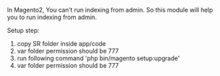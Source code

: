 In Magento2, You can't run indexing from admin. So this module will help you to run indexing from admin.

Setup step:

1. copy SR folder inside app/code
2. var folder permission should be 777
3. run following command 'php bin/magento setup:upgrade'
4. var folder permission should be 777
